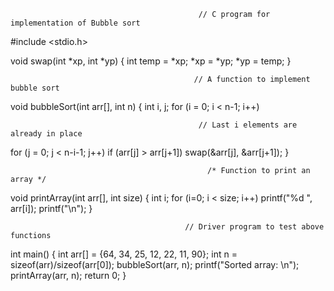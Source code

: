                                               // C program for implementation of Bubble sort 
#include <stdio.h> 

void swap(int *xp, int *yp) 
{ 
	int temp = *xp; 
	*xp = *yp; 
	*yp = temp; 
} 

                                             // A function to implement bubble sort 
void bubbleSort(int arr[], int n) 
{ 
int i, j; 
for (i = 0; i < n-1; i++)	 

	                                          // Last i elements are already in place 
for (j = 0; j < n-i-1; j++) 
if (arr[j] > arr[j+1]) 
swap(&arr[j], &arr[j+1]); 
} 

                                                /* Function to print an array */
void printArray(int arr[], int size) 
{ 
	int i; 
	for (i=0; i < size; i++) 
		printf("%d ", arr[i]); 
	printf("\n"); 
} 

                                           // Driver program to test above functions 
int main() 
{ 
	int arr[] = {64, 34, 25, 12, 22, 11, 90}; 
	int n = sizeof(arr)/sizeof(arr[0]); 
	bubbleSort(arr, n); 
	printf("Sorted array: \n"); 
	printArray(arr, n); 
	return 0; 
} 

